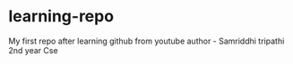# learning-repo
My first repo after learning github from youtube 
author - Samriddhi tripathi 
2nd year Cse

